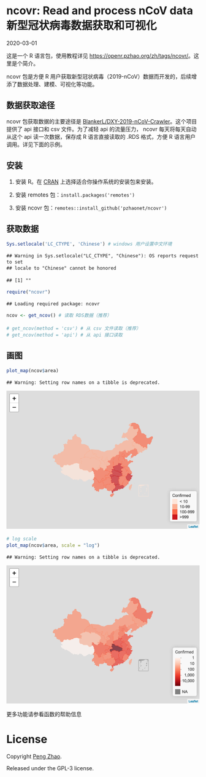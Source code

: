 ncovr: Read and process nCoV data 新型冠状病毒数据获取和可视化
================
2020-03-01

这是一个 R 语言包，使用教程详见 <https://openr.pzhao.org/zh/tags/ncovr/>。这里是个简介。

ncovr 包是方便 R 用户获取新型冠状病毒（2019-nCoV）数据而开发的，后续增添了数据处理、建模、可视化等功能。

## 数据获取途径

ncovr 包获取数据的主要途径是
[BlankerL/DXY-2019-nCoV-Crawler](https://github.com/BlankerL/DXY-2019-nCoV-Crawler)。这个项目提供了
api 接口和 csv 文件。为了减轻 api 的流量压力， ncovr 每天将每天自动从这个 api 读一次数据，保存成 R 语言直接读取的
.RDS 格式，方便 R 语言用户调用。详见下面的示例。

## 安装

1.  安装 R。在 [CRAN](http://cran.r-project.org) 上选择适合你操作系统的安装包来安装。

2.  安装 remotes 包：`install.packages('remotes')`

3.  安装 ncovr
    包：`remotes::install_github('pzhaonet/ncovr')`

## 获取数据

``` r
Sys.setlocale('LC_CTYPE', 'Chinese') # windows 用户设置中文环境
```

    ## Warning in Sys.setlocale("LC_CTYPE", "Chinese"): OS reports request to set
    ## locale to "Chinese" cannot be honored

    ## [1] ""

``` r
require("ncovr")
```

    ## Loading required package: ncovr

``` r
ncov <- get_ncov() # 读取 RDS数据（推荐）

# get_ncov(method = 'csv') # 从 csv 文件读取（推荐）
# get_ncov(method = 'api') # 从 api 接口读取
```

## 画图

``` r
plot_map(ncov$area)
```

    ## Warning: Setting row names on a tibble is deprecated.

![](man/figures/map-1.png)<!-- -->

``` r
# log scale
plot_map(ncov$area, scale = "log")
```

    ## Warning: Setting row names on a tibble is deprecated.

![](man/figures/map-2.png)<!-- -->

更多功能请参看函数的帮助信息

# License

Copyright [Peng Zhao](http://pzhao.org).

Released under the GPL-3 license.
